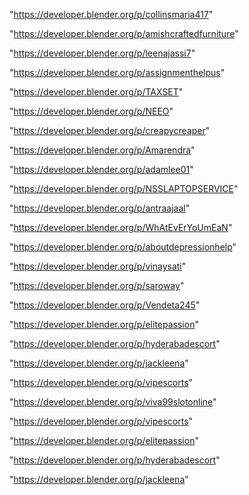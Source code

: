 "https://developer.blender.org/p/collinsmaria417"

"https://developer.blender.org/p/amishcraftedfurniture"

"https://developer.blender.org/p/leenajassi7"

"https://developer.blender.org/p/assignmenthelpus"

"https://developer.blender.org/p/TAXSET"

"https://developer.blender.org/p/NEEO"

"https://developer.blender.org/p/creapycreaper"

"https://developer.blender.org/p/Amarendra"

"https://developer.blender.org/p/adamlee01"

"https://developer.blender.org/p/NSSLAPTOPSERVICE"

"https://developer.blender.org/p/antraajaal"

"https://developer.blender.org/p/WhAtEvErYoUmEaN"

"https://developer.blender.org/p/aboutdepressionhelp"

"https://developer.blender.org/p/vinaysati"

"https://developer.blender.org/p/saroway"

"https://developer.blender.org/p/Vendeta245"

"https://developer.blender.org/p/elitepassion"

"https://developer.blender.org/p/hyderabadescort"

"https://developer.blender.org/p/jackleena"

"https://developer.blender.org/p/vipescorts"

 
"https://developer.blender.org/p/viva99slotonline"


"https://developer.blender.org/p/vipescorts"


"https://developer.blender.org/p/elitepassion"


"https://developer.blender.org/p/hyderabadescort"


"https://developer.blender.org/p/jackleena"


 
